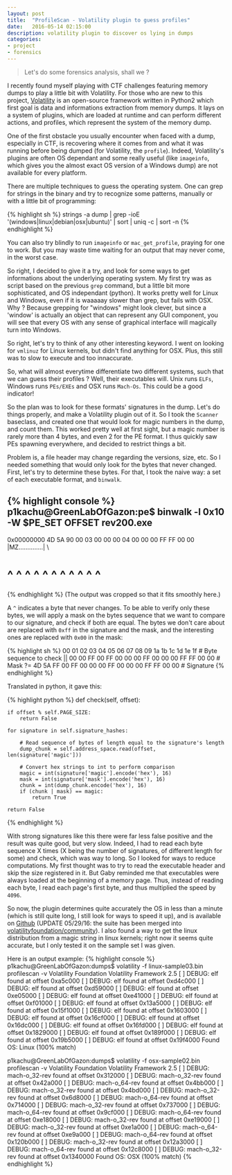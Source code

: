 ```yaml
---
layout: post
title:  "ProfileScan - Volatility plugin to guess profiles"
date:   2016-05-14 02:15:00
description: volatility plugin to discover os lying in dumps
categories:
- project
- forensics
---
```


> Let's do some forensics analysis, shall we ?

I recently found myself playing with CTF challenges featuring memory dumps to
play a little bit with Volatility. For those who are new to this project,
[Volatility][volatility] is an open-source framework written in Python2 which
first goal is data and informations extraction from memory dumps. It lays on a
system of plugins, which are loaded at runtime and can perform different actions,
and profiles, which represent the system of the memory dump.

One of the first obstacle you usually encounter when faced with a dump,
especially in CTF, is recovering where it comes from and what it was running
before being dumped (for Volatility, the `profile`). Indeed, Volatility's plugins
are often OS dependant and some really useful (like `imageinfo`, which gives you
the almost exact OS version of a Windows dump) are not available for every
platform.

There are multiple techniques to guess the operating system. One can grep for
strings in the binary and try to recognize some patterns, manually or with a
little bit of programming:

{% highlight sh %}
strings -a dump | grep -ioE '(windows|linux|debian|osx|ubuntu)' | sort | uniq -c | sort -n
{% endhighlight %}

You can also try blindly to run `imageinfo` or `mac_get_profile`, praying for
one to work. But you may waste time waiting for an output that may never come,
in the worst case.

So right, I decided to give it a try, and look for some ways to get informations
about the underlying operating system. My first try was as script
based on the previous `grep` command, but a little bit more sophisticated, and OS
independant (python). It works pretty well for Linux and Windows, even if it is
waaaaay slower than grep, but fails with OSX. Why ? Because grepping for
"windows" might look clever, but since a 'window' is actually an object that
can represent any GUI component, you will see that every OS with any sense of
graphical interface will magically turn into Windows.

So right, let's try to think of any other interesting keyword. I went on looking
for `vmlinuz` for Linux kernels, but didn't find anything for OSX. Plus, this
still was to slow to execute and too innaccurate.

So, what will almost everytime differentiate two different systems, such that we
can guess their profiles ?
Well, their executables will. Unix runs `ELFs`, Windows runs `PEs/EXEs` and OSX
runs `Mach-Os`. This could be a good indicator!

So the plan was to look for these formats' signatures in the dump. Let's do
things properly, and make a Volatility plugin out of it. So I took the `Scanner`
baseclass, and created one that would look for magic numbers in the dump, and
count them. This worked pretty well at first sight, but a magic number is rarely
more than 4 bytes, and even 2 for the PE format. I thus quickly saw PEs spawning
everywhere, and decided to restrict things a bit.

Problem is, a file header may change regarding the versions, size, etc. So I
needed something that would only look for the bytes that never changed. First,
let's try to determine these bytes. For that, I took the naive way: a set of
each executable format, and `binwalk`.


{% highlight console %}
p1kachu@GreenLabOfGazon:pe$ binwalk -l 0x10 -W $PE_SET
OFFSET      rev200.exe
--------------------------------------------------------------------------------
0x00000000  4D 5A 90 00 03 00 00 00 04 00 00 00 FF FF 00 00 |MZ..............| \
#           ^  ^     ^     ^  ^  ^     ^  ^  ^        ^  ^
{% endhighlight %}
(The output was cropped so that it fits smoothly here.)

A `^` indicates a byte that never changes. To be able to verify only these bytes,
we will apply a mask on the bytes sequence that we want to compare to our
signature, and check if both are equal. The bytes we don't care about are
replaced with `0xff` in the signature and the mask, and the interesting ones are
replaced with `0x00` in the mask:

{% highlight sh %}
00 01 02 03 04 05 06 07 08 09 1a 1b 1c 1d 1e 1f # Byte sequence to check
                    ||
00 00 FF 00 FF 00 00 00 FF 00 00 00 FF FF 00 00 # Mask
                    ?=
4D 5A FF 00 FF 00 00 00 FF 00 00 00 FF FF 00 00 # Signature
{% endhighlight %}

Translated in python, it gave this:

{% highlight python %}
def check(self, offset):

    if offset % self.PAGE_SIZE:
        return False

    for signature in self.signature_hashes:

        # Read sequence of bytes of length equal to the signature's length
        dump_chunk = self.address_space.read(offset, len(signature['magic']))

        # Convert hex strings to int to perform comparison
        magic = int(signature['magic'].encode('hex'), 16)
        mask = int(signature['mask'].encode('hex'), 16)
        chunk = int(dump_chunk.encode('hex'), 16)
        if (chunk | mask) == magic:
            return True

    return False
{% endhighlight %}



With strong signatures like this there were far less false positive and the
result was quite good, but very slow. Indeed, I had to read each byte sequence
X times (X being the number of signatures, of different length for some) and
check, which was way to long. So I looked for ways to reduce computations. My
first thought was to try to read the executable header and skip the size
registered in it. But Gaby reminded me that executables were always loaded at
the beginning of a memory page. Thus, instead of reading each byte, I read each
page's first byte, and thus multiplied the speed by `4096`.

So now, the plugin determines quite accurately the OS in less than a minute
(which is still quite long, I still look for ways to speed it up), and is
available on [Github][repo] (UPDATE 05/29/16: the suite has been merged into [volatilityfoundation/community][community]).
I also found a way to get the linux distribution from a magic string in linux
kernels; right now it seems quite accurate, but I only tested it on the sample
set I was given.

Here is an output example:
{% highlight console %}
p1kachu@GreenLabOfGazon:dumps$ volatility -f linux-sample03.bin profilescan -v
Volatility Foundation Volatility Framework 2.5
[ ] DEBUG: elf found at offset 0xa5c000
[ ] DEBUG: elf found at offset 0xd4c000
[ ] DEBUG: elf found at offset 0xd59000
[ ] DEBUG: elf found at offset 0xe05000
[ ] DEBUG: elf found at offset 0xe41000
[ ] DEBUG: elf found at offset 0xf01000
[ ] DEBUG: elf found at offset 0x13a5000
[ ] DEBUG: elf found at offset 0x15f1000
[ ] DEBUG: elf found at offset 0x1603000
[ ] DEBUG: elf found at offset 0x16cf000
[ ] DEBUG: elf found at offset 0x16dc000
[ ] DEBUG: elf found at offset 0x16fd000
[ ] DEBUG: elf found at offset 0x1829000
[ ] DEBUG: elf found at offset 0x189f000
[ ] DEBUG: elf found at offset 0x19b5000
[ ] DEBUG: elf found at offset 0x19f4000
Found OS: Linux (100% match)

p1kachu@GreenLabOfGazon:dumps$ volatility -f osx-sample02.bin profilescan -v
Volatility Foundation Volatility Framework 2.5
[ ] DEBUG: mach-o_32-rev found at offset 0x312000
[ ] DEBUG: mach-o_32-rev found at offset 0x42a000
[ ] DEBUG: mach-o_64-rev found at offset 0x4bb000
[ ] DEBUG: mach-o_32-rev found at offset 0x4bd000
[ ] DEBUG: mach-o_32-rev found at offset 0x6d8000
[ ] DEBUG: mach-o_64-rev found at offset 0x714000
[ ] DEBUG: mach-o_32-rev found at offset 0x737000
[ ] DEBUG: mach-o_64-rev found at offset 0x9cf000
[ ] DEBUG: mach-o_64-rev found at offset 0xe18000
[ ] DEBUG: mach-o_32-rev found at offset 0xe19000
[ ] DEBUG: mach-o_32-rev found at offset 0xe1a000
[ ] DEBUG: mach-o_64-rev found at offset 0xe9a000
[ ] DEBUG: mach-o_64-rev found at offset 0x120b000
[ ] DEBUG: mach-o_32-rev found at offset 0x12a3000
[ ] DEBUG: mach-o_64-rev found at offset 0x12c8000
[ ] DEBUG: mach-o_32-rev found at offset 0x1340000
Found OS: OSX (100% match)
{% endhighlight %}


[volatility]: http://www.volatilityfoundation.org
[repo]: https://github.com/P1kachu/VolatilityProfileScan
[community]: https://github.com/volatilityfoundation/community/pull/12
